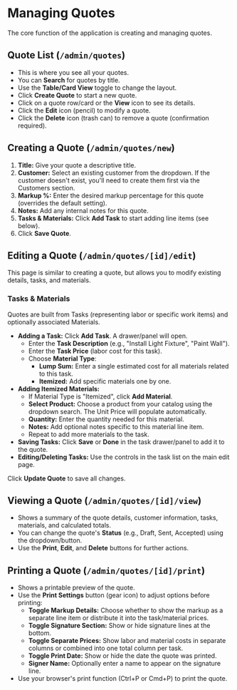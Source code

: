 # Managing Quotes

The core function of the application is creating and managing quotes.

## Quote List (`/admin/quotes`)

*   This is where you see all your quotes.
*   You can **Search** for quotes by title.
*   Use the **Table/Card View** toggle to change the layout.
*   Click **Create Quote** to start a new quote.
*   Click on a quote row/card or the **View** icon to see its details.
*   Click the **Edit** icon (pencil) to modify a quote.
*   Click the **Delete** icon (trash can) to remove a quote (confirmation required).

## Creating a Quote (`/admin/quotes/new`)

1.  **Title:** Give your quote a descriptive title.
2.  **Customer:** Select an existing customer from the dropdown. If the customer doesn't exist, you'll need to create them first via the Customers section.
3.  **Markup %:** Enter the desired markup percentage for this quote (overrides the default setting).
4.  **Notes:** Add any internal notes for this quote.
5.  **Tasks & Materials:** Click **Add Task** to start adding line items (see below).
6.  Click **Save Quote**.

## Editing a Quote (`/admin/quotes/[id]/edit`)

This page is similar to creating a quote, but allows you to modify existing details, tasks, and materials.

### Tasks & Materials

Quotes are built from Tasks (representing labor or specific work items) and optionally associated Materials.

*   **Adding a Task:** Click **Add Task**. A drawer/panel will open.
    *   Enter the **Task Description** (e.g., "Install Light Fixture", "Paint Wall").
    *   Enter the **Task Price** (labor cost for this task).
    *   Choose **Material Type**:
        *   **Lump Sum:** Enter a single estimated cost for all materials related to this task.
        *   **Itemized:** Add specific materials one by one.
*   **Adding Itemized Materials:**
    *   If Material Type is "Itemized", click **Add Material**.
    *   **Select Product:** Choose a product from your catalog using the dropdown search.
The Unit Price will populate automatically.
    *   **Quantity:** Enter the quantity needed for this material.
    *   **Notes:** Add optional notes specific to this material line item.
    *   Repeat to add more materials to the task.
*   **Saving Tasks:** Click **Save** or **Done** in the task drawer/panel to add it to the quote.
*   **Editing/Deleting Tasks:** Use the controls in the task list on the main edit page.

Click **Update Quote** to save all changes.

## Viewing a Quote (`/admin/quotes/[id]/view`)

*   Shows a summary of the quote details, customer information, tasks, materials, and calculated totals.
*   You can change the quote's **Status** (e.g., Draft, Sent, Accepted) using the dropdown/button.
*   Use the **Print**, **Edit**, and **Delete** buttons for further actions.

## Printing a Quote (`/admin/quotes/[id]/print`)

*   Shows a printable preview of the quote.
*   Use the **Print Settings** button (gear icon) to adjust options before printing:
    *   **Toggle Markup Details:** Choose whether to show the markup as a separate line item or distribute it into the task/material prices.
    *   **Toggle Signature Section:** Show or hide signature lines at the bottom.
    *   **Toggle Separate Prices:** Show labor and material costs in separate columns or combined into one total column per task.
    *   **Toggle Print Date:** Show or hide the date the quote was printed.
    *   **Signer Name:** Optionally enter a name to appear on the signature line.
*   Use your browser's print function (Ctrl+P or Cmd+P) to print the quote. 